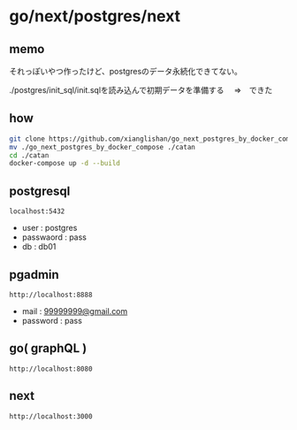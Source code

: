 
# go/next/postgres/next

## memo
それっぽいやつ作ったけど、postgresのデータ永続化できてない。

./postgres/init_sql/init.sqlを読み込んで初期データを準備する
　⇒　できた

## how 

```bash
git clone https://github.com/xianglishan/go_next_postgres_by_docker_compose.git
mv ./go_next_postgres_by_docker_compose ./catan
cd ./catan
docker-compose up -d --build
```

## postgresql

`localhost:5432`
- user : postgres
- passwaord : pass
- db : db01


## pgadmin

`http://localhost:8888`
- mail : 99999999@gmail.com
- password : pass


## go( graphQL )

`http://localhost:8080`


## next

`http://localhost:3000`